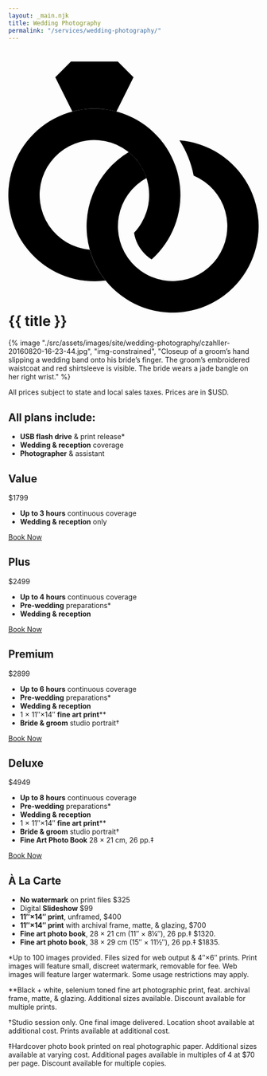 ```yaml
---
layout: _main.njk
title: Wedding Photography
permalink: "/services/wedding-photography/"
---
```


<!-- markdownlint-disable MD025 -->
# <icon-l class="bigger icon-before"><span class="with-icon"><svg id="icon-wedding-rings-duo" xmlns="http://www.w3.org/2000/svg" viewBox="0 0 512 512"><path fill="var(--mpb-color-accent)" d="M130.92 101.84L96 32l32-32h96l32 32-34.92 69.84a176.91 176.91 0 0 0-90.16 0zM350 160.56a207.16 207.16 0 0 1 29.06 72 111.89 111.89 0 1 1-96.46 4.95q-1.5-4.65-3.4-9.14l-.08-.2c-.39-.9-.78-1.8-1.19-2.69a3.54 3.54 0 0 0-.16-.34c-.41-.9-.84-1.79-1.27-2.68l-.09-.18q-1.44-2.91-3.06-5.73v-.07c-.5-.87-1-1.72-1.52-2.57-.11-.18-.22-.36-.34-.54-.43-.71-.87-1.41-1.33-2.11-.13-.21-.27-.42-.41-.63-.46-.7-.92-1.39-1.4-2.07L268 208q-1.8-2.58-3.74-5l-.48-.59c-.48-.61-1-1.21-1.47-1.81l-.67-.8c-.45-.53-.91-1.06-1.37-1.58l-.72-.83c-.49-.53-1-1.06-1.47-1.59l-.66-.72c-.71-.75-1.44-1.5-2.17-2.24a114.18 114.18 0 0 0-9.1-8.13 176.23 176.23 0 0 0-79.63 198.89A175.18 175.18 0 0 0 184 424.69q1.11 1.91 2.26 3.77c.76 1.24 1.54 2.46 2.34 3.68a.21.21 0 0 0 0 .06q1.18 1.82 2.42 3.6l.05.07q1.23 1.79 2.51 3.54c.85 1.18 1.73 2.35 2.61 3.5q1.33 1.75 2.72 3.46A176 176 0 1 0 350 160.56z"></path><path fill="var(--mpb-color-accent-reverse)" d="M199 446.5a176 176 0 1 1 94-43 80.87 80.87 0 0 1-13.56-10.91 79.37 79.37 0 0 1-22.32-43.33 112 112 0 1 0-90.59 34.36A175.41 175.41 0 0 0 199 446.5z"></path></svg> {{ title }}</icon-l>
<!-- markdownlint-enable MD025 -->
<mpb-dialog-img>

{% image "./src/assets/images/site/wedding-photography/czahller-20160820-16-23-44.jpg", "img-constrained", "Closeup of a groom’s hand slipping a wedding band onto his bride’s finger. The groom’s embroidered waistcoat and red shirtsleeve is visible. The bride wears a jade bangle on her right wrist." %}</mpb-dialog-img>

All prices subject to state and local sales taxes. Prices are in $USD.

<stack-l class="wedding-services-wrapper">
  <div class="header-pricelist"><center-l>

## All plans include&colon;

  </center-l></div><center-l>

* **USB flash drive** & print release*
* **Wedding & reception** coverage
* **Photographer** & assistant
  </center-l>
</stack-l><switcher-l limit="2"><stack-l class="wedding-services-wrapper"><div class="header-pricelist">

## Value

</div><span class="wedding-price"><span>$</span>1799</span>

* **Up to 3 hours** continuous coverage
* **Wedding & reception** only

<div class="button button-primary">

[Book Now](/#)</div></stack-l><stack-l class="wedding-services-wrapper"><div class="header-pricelist">

## Plus

</div><span class="wedding-price"><span>$</span>2499</span>

* **Up to 4 hours** continuous coverage
* **Pre-wedding** preparations*
* **Wedding & reception**

<div class="button button-primary">

[Book Now](/#)</div></stack-l></switcher-l><switcher-l limit="2"><stack-l class="wedding-services-wrapper"><div class="header-pricelist">

## Premium

</div><span class="wedding-price"><span>$</span>2899</span>

* **Up to 6 hours** continuous coverage
* **Pre-wedding** preparations*
* **Wedding & reception**
* 1 × 11″×14″ **fine art print****
* **Bride & groom** studio portrait†

<div class="button button-primary">

[Book Now](/#)</div></stack-l><stack-l class="wedding-services-wrapper"><div class="header-pricelist">

## Deluxe

</div><span class="wedding-price"><span>$</span>4949</span>

* **Up to 8 hours** continuous coverage
* **Pre-wedding** preparations*
* **Wedding & reception**
* 1 × 11″×14″ **fine art print****
* **Bride & groom** studio portrait†
* **Fine Art Photo Book** 28 × 21 cm, 26 pp.‡

<div class="button button-primary">

[Book Now](/#)</div></stack-l></switcher-l><stack-l class="wedding-services-wrapper">
  <div class="header-pricelist"><center-l>

## À La Carte

  </center-l></div><center-l>

* **No watermark** on print files $325
* Digital **Slideshow** $99
* **11″×14″ print**, unframed, $400
* **11″×14″ print** with archival frame, matte, & glazing, $700
* **Fine art photo book**, 28 × 21 cm (11″ × 8¼″), 26 pp.‡ $1320.
* **Fine art photo book**, 38 × 29 cm (15″ × 11½″), 26 pp.‡ $1835.
  </center-l>
</stack-l>

*Up to 100 images provided. Files sized for web output & 4″×6″ prints. Print images will feature small, discreet watermark, removable for fee. Web images will feature larger watermark. Some usage restrictions may apply.

**Black + white, selenium toned fine art photographic print, feat. archival frame, matte, & glazing. Additional sizes available. Discount available for multiple prints.

†Studio session only. One final image delivered. Location shoot available at additional cost. Prints available at additional cost.

‡Hardcover photo book printed on real photographic paper. Additional sizes available at varying cost. Additional pages available in multiples of 4 at $70 per page. Discount available for multiple copies.
